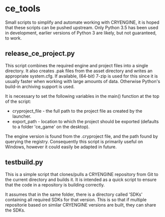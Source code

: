 # ce_tools
Small scripts to simplify and automate working with CRYENGINE, it is hoped that these scripts can be pushed upstream.
Only Python 3.5 has been used in development, earlier versions of Python 3 are likely, but not guaranteed, to work.

## release_ce_project.py
This script combines the required engine and project files into a single directory. 
It also creates .pak files from the asset directory and writes an appropriate system.cfg.
If available, (64-bit) 7-zip is used for this since it is usually faster when working with large amounts of data.
Otherwise Python's build-in archiving support is used.

It is necessary to set the following variables in the main() function at the top of the script:
* cryproject_file - the full path to the project file as created by the launcher.
* export_path - location to which the project should be exported (defaults to a folder 'ce_game' on the desktop).

The engine version is found from the .cryproject file, and the path found by querying the registry.
Consequently this script is primarily useful on Windows, however it could easily be adapted in future.

## testbuild.py

This is a simple script that clones/pulls a CRYENGINE repository from Git to the current directory and builds it.
It is intended as a quick script to ensure that the code in a repository is building correctly.

It assumes that in the same folder, there is a directory called 'SDKs' containing all required SDKs for that version.
This is so that if multiple repositorie based on similar CRYENGINE versions are built, they can share the SDKs.
